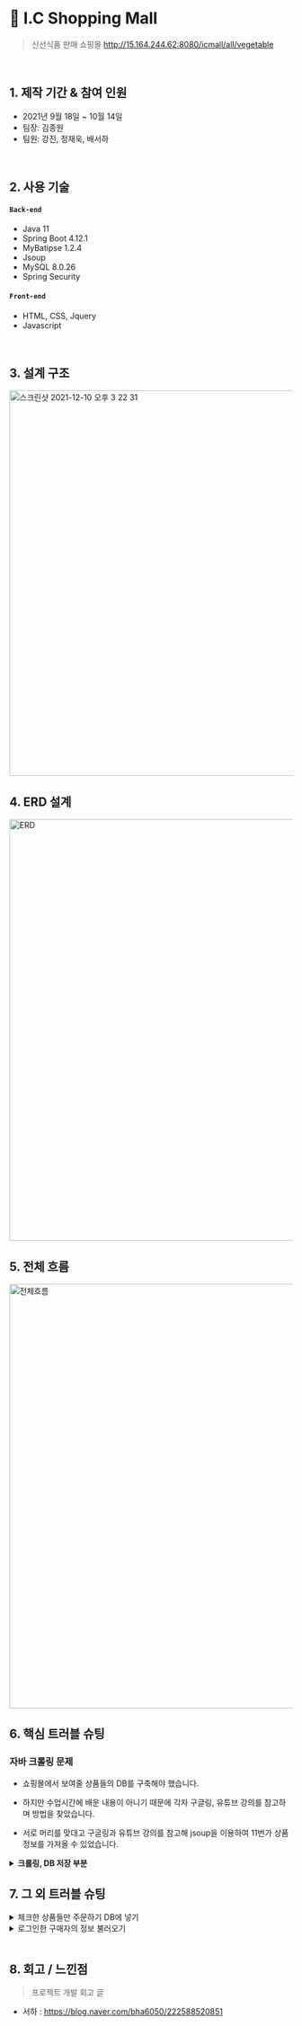 # :pushpin: I.C Shopping Mall
> 신선식품 판매 쇼핑몰 
>http://15.164.244.62:8080/icmall/all/vegetable  

</br>

## 1. 제작 기간 & 참여 인원
- 2021년 9월 18일 ~ 10월 14일
- 팀장: 김종원 
- 팀원: 강진, 정재욱, 배서하

</br>

## 2. 사용 기술
#### `Back-end`
  - Java 11
  - Spring Boot 4.12.1
  - MyBatipse 1.2.4 
  - Jsoup
  - MySQL 8.0.26
  - Spring Security
#### `Front-end`
  - HTML, CSS, Jquery
  - Javascript

</br>

## 3. 설계 구조
<img width="686" alt="스크린샷 2021-12-10 오후 3 22 31" src="https://user-images.githubusercontent.com/65885458/145676079-71945684-5a36-4101-bd0f-04a576f8ccf0.png">


## 4. ERD 설계
<img width="750" alt="ERD" src="https://user-images.githubusercontent.com/65885458/144968797-60854f86-6516-4b11-af2f-964f372186db.png">


## 5. 전체 흐름
<img width="755" alt="전체흐름" src="https://user-images.githubusercontent.com/65885458/144968257-f1465c7c-bb16-4e26-bdd1-c1323ef91a91.png">


## 6. 핵심 트러블 슈팅
### 자바 크롤링 문제
- 쇼핑몰에서 보여줄 상품들의 DB를 구축해야 했습니다.

- 하지만 수업시간에 배운 내용이 아니기 때문에 각자 구글링, 유튜브 강의를 참고하며 방법을 찾았습니다. 

- 서로 머리를 맞대고 구글링과 유튜브 강의를 참고해 jsoup을 이용하여 11번가 상품 정보를 가져올 수 있었습니다.
<details>
<summary><b>크롤링, DB 저장 부분</b></summary>
<div markdown="1">
<img width="755" alt="crawlling" src="https://user-images.githubusercontent.com/65885458/144970413-d4086ede-4ef0-4fe1-92bc-7cec1a4e6220.png">


</div>
</details>

## 7. 그 외 트러블 슈팅
<details>
<summary>체크한 상품들만 주문하기 DB에 넣기</summary>
<div markdown="1">

<img width="755" alt="basketDB" src="https://user-images.githubusercontent.com/65885458/144970632-121dd1f8-3268-4261-bd7a-c02b62d2d942.png">

</div>
</details>

<details>
<summary> 로그인한 구매자의 정보 불러오기</summary>
<div markdown="1">
<img width="755" alt="login" src="https://user-images.githubusercontent.com/65885458/144970680-02bc52eb-78e1-40ec-a2ca-96768cbe4429.png">

  
</div>
</details>

</br>

## 8. 회고 / 느낀점
>프로젝트 개발 회고 글
  - 서하 : https://blog.naver.com/bha6050/222588520851
